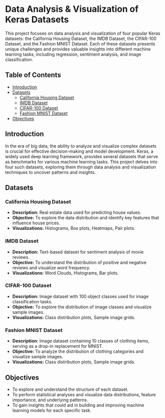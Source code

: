 # Data Analysis & Visualization of Keras Datasets

This project focuses on data analysis and visualization of four popular Keras datasets: the California Housing Dataset, the IMDB Dataset, the CIFAR-100 Dataset, and the Fashion MNIST Dataset. Each of these datasets presents unique challenges and provides valuable insights into different machine learning tasks, including regression, sentiment analysis, and image classification.

## Table of Contents

- [Introduction](#introduction)
- [Datasets](#datasets)
  - [California Housing Dataset](#california-housing-dataset)
  - [IMDB Dataset](#imdb-dataset)
  - [CIFAR-100 Dataset](#cifar-100-dataset)
  - [Fashion MNIST Dataset](#fashion-mnist-dataset)
- [Objectives](#objectives)

## Introduction

In the era of big data, the ability to analyze and visualize complex datasets is crucial for effective decision-making and model development. Keras, a widely used deep learning framework, provides several datasets that serve as benchmarks for various machine learning tasks. This project delves into four such datasets, exploring them through data analysis and visualization techniques to uncover patterns and insights.

## Datasets

### California Housing Dataset

- **Description:** Real estate data used for predicting house values.
- **Objective:** To explore the data distribution and identify key features that influence house prices.
- **Visualizations:** Histograms, Box plots, Heatmaps, Pair plots.

### IMDB Dataset

- **Description:** Text-based dataset for sentiment analysis of movie reviews.
- **Objective:** To understand the distribution of positive and negative reviews and visualize word frequency.
- **Visualizations:** Word Clouds, Histograms, Bar plots.

### CIFAR-100 Dataset

- **Description:** Image dataset with 100 object classes used for image classification tasks.
- **Objective:** To explore the distribution of image classes and visualize sample images.
- **Visualizations:** Class distribution plots, Sample image grids.

### Fashion MNIST Dataset

- **Description:** Image dataset containing 10 classes of clothing items, serving as a drop-in replacement for MNIST.
- **Objective:** To analyze the distribution of clothing categories and visualize sample images.
- **Visualizations:** Class distribution plots, Sample image grids.

## Objectives

- To explore and understand the structure of each dataset.
- To perform statistical analyses and visualize data distributions, feature importance, and underlying patterns.
- To gain insights that could aid in building and improving machine learning models for each specific task.




